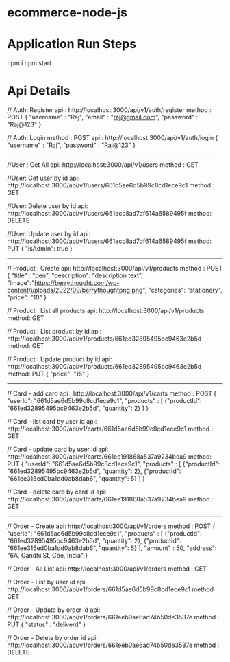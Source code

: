 # ecommerce-node-js

# Application Run Steps
npm i
npm start

# Api Details

// Auth: Register
api : http://localhost:3000/api/v1/auth/register
method : POST
{
    "username" : "Raj",
    "email" : "raj@gmail.com",
    "password" : "Raj@123"
}

// Auth: Login
method : POST
api : http://localhost:3000/api/v1/auth/login
{
    "username" : "Raj",
    "password" : "Raj@123"
}

----------------------------------------------------------------------------

//User : Get All
api: http://localhost:3000/api/v1/users
method : GET


//User: Get user by id
api: http://localhost:3000/api/v1/users/661d5ae6d5b99c8cd1ece9c1
method : GET

//User: Delete user by id
api: http://localhost:3000/api/v1/users/661ecc8ad7df614a6589495f
method: DELETE

//User: Update user by id
api: http://localhost:3000/api/v1/users/661ecc8ad7df614a6589495f
method: PUT
{
    "isAdmin": true
}

----------------------------------------------------------------------------

// Product : Create
api: http://localhost:3000/api/v1/products
method : POST
{
    "title" : "pen",
    "description": "description text",
    "image":"https://berrythought.com/wp-content/uploads/2022/09/berrythoughtpng.png",
    "categories": "stationery",
    "price": "10"
}

// Product :  List all products
api: http://localhost:3000/api/v1/products
method: GET

// Product :  List product by id
api: http://localhost:3000/api/v1/products/661ed32895495bc9463e2b5d
method: GET

// Product : Update product by id
api: http://localhost:3000/api/v1/products/661ed32895495bc9463e2b5d
method: PUT
{
    "price": "15"
}

----------------------------------------------------------------------------


// Card - add card
api : http://localhost:3000/api/v1/carts
method : POST
{
    "userId": "661d5ae6d5b99c8cd1ece9c1",
    "products" : [
        {"productId": "661ed32895495bc9463e2b5d", "quantity": 2}
    ]
}


// Card - list card by user id
api: http://localhost:3000/api/v1/carts/661d5ae6d5b99c8cd1ece9c1
method : GET


// Card - update card by user id
api: http://localhost:3000/api/v1/carts/661ee191868a537a9234bea9
method: PUT
{
    "userId": "661d5ae6d5b99c8cd1ece9c1",
    "products" : [
        {"productId": "661ed32895495bc9463e2b5d", "quantity": 2},
        {"productId": "661ee316ed0ba1dd0ab8dab6", "quantity": 5}
    ]
}


// Card - delete card by card id
api: http://localhost:3000/api/v1/carts/661ee191868a537a9234bea9
method : GET


--------------------------------------------------------------------------

// Order - Create
api: http://localhost:3000/api/v1/orders 
method : POST
{
    "userId": "661d5ae6d5b99c8cd1ece9c1",
    "products" : [
        {"productId": "661ed32895495bc9463e2b5d", "quantity": 2},
        {"productId": "661ee316ed0ba1dd0ab8dab6", "quantity": 5}
    ],
    "amount" : 50,
    "address": "6A, Gandhi St, Cbe, India"
}


// Order - All List
api: http://localhost:3000/api/v1/orders 
method : GET


// Order - List by user id
api: http://localhost:3000/api/v1/orders/661d5ae6d5b99c8cd1ece9c1
method : GET

// Order -  Update by order id
api: http://localhost:3000/api/v1/orders/661eeb0ae6ad74b50de3537e
method : PUT
{
    "status" : "deliverd"
}

// Order -  Delete by order id
api: http://localhost:3000/api/v1/orders/661eeb0ae6ad74b50de3537e
method : DELETE
